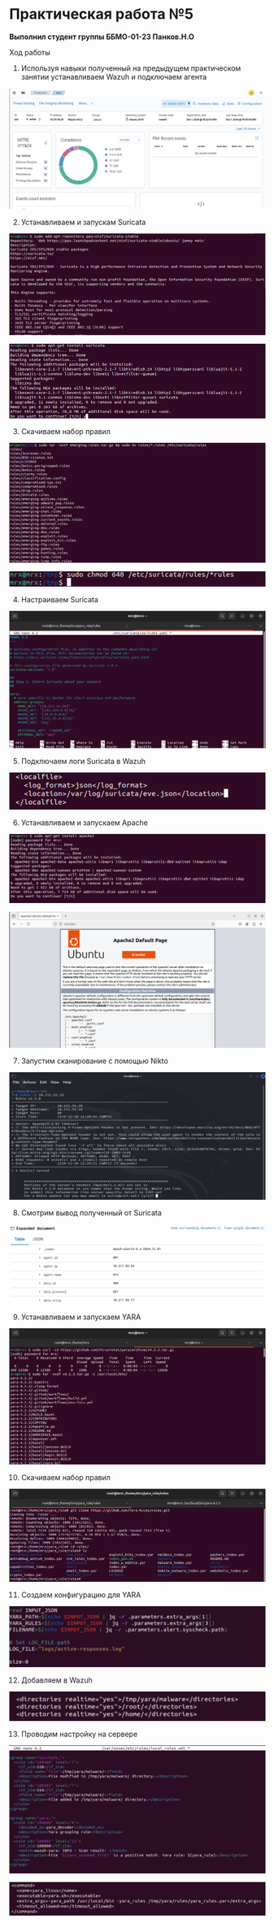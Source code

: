 # Практическая работа №5

**Выполнил студент группы ББМО-01-23 Панков.Н.О**

Ход работы

1) Используя навыки полученный на предыдущем практическом занятии устанавливаем Wazuh и подключаем агента

![image](Фото/1.png)

2) Устанавливаем и запускам Suricata

![image](Фото/2.png)

![image](Фото/3.png)

3) Скачиваем набор правил

![image](Фото/4.png)

![image](Фото/5.png)

4) Настраиваем Suricata

![image](Фото/6.png)

5) Подключаем логи Suricata в Wazuh

![image](Фото/7.png)

6) Устанавливаем и запускаем Apache

![image](Фото/8.png)

![image](Фото/9.png)

7) Запустим сканирование с помощью Nikto

![image](Фото/10.png)

8) Смотрим вывод полученный от Suricata

![image](Фото/11.png)

9) Устанавливаем и запускаем YARA

![image](Фото/12.png)

10) Скачиваем набор правил

![image](Фото/13.png)

11) Создаем конфигурацию для YARA

![image](Фото/14.png)

12) Добавляем в Wazuh

![image](Фото/15.png)

13) Проводим настройку на сервере

![image](Фото/16.png)

![image](Фото/17.png)
